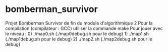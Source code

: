 # bomberman_survivor
Projet Bomberman Survivor de fin du module d'algorithmique 2
Pour la compilation (compilateur : GCC) utiliser la commande make
Pour jouer avec le niveau :
    0) ./map0.sh (./map0debug.sh pour le debug)
    1) ./map1.sh (./map1debug.sh pour le debug)
    2) ./map2.sh (./map2debug.sh pour le debug)
